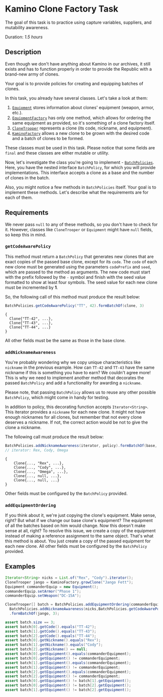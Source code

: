 # Kamino Clone Factory Task

The goal of this task is to practice using capture variables, suppliers, and mutability awareness.

Duration: _1.5 hours_

## Description

Even though we don't have anything about Kamino in our archives, it still exists and has to function properly
in order to provide the Republic with a brand-new army of clones.

Your goal is to provide policies for creating and equipping batches of clones.

In this task, you already have several classes. Let's take a look at them:

1. [`Equipment`][Equipment] stores information about clones' equipment (weapon, armor, etc.).
2. [`EquipmentFactory`][EquipmentFactory] has only one method, which allows for ordering the same equipment as provided,
   so it's something of a clone factory itself.
3. [`CloneTrooper`][CloneTrooper] represents a clone (its code, nickname, and equipment).
4. [`KaminoFactory`][KaminoFactory] allows a new clone to be grown with the desired code and a batch of clones to be formed.

These classes must be used in this task. Please notice that some fields are `final`
and these classes are either mutable or utility.

Now, let's investigate the class you're going to implement - [`BatchPolicies`][BatchPolicies].
Here, you have the nested interface `BatchPolicy`, for which you will provide implementations.
This interface accepts a clone as a base and the number of clones in the batch.

Also, you might notice a few methods in `BatchPolicies` itself. Your goal is to implement these methods.
Let's describe what the requirements are for each of them.

## Requirements

We never pass `null` to any of these methods, so you don't have to check for it.
However, classes like `CloneTrooper` or `Equipment` might have `null` fields, so keep this in mind.

### `getCodeAwarePolicy`

This method must return a `BatchPolicy` that generates new clones that are exact copies of the passed base clone,
except for its `code`. The `code` of each new clone must be generated using the parameters `codePrefix` and `seed`,
which are passed to the method as arguments. The new code must start with the prefix followed by the `-` symbol
and finish with the seed value formatted to show at least four symbols.
The seed value for each new clone must be incremented by **1**.

So, the following call of this method must produce the result below:

```java
BatchPolicies.getCodeAwarePolicy("TT", 42).formBatchOf(clone, 3)
```
```
{
  Clone{"TT-42", ...},
  Clone{"TT-43", ...},
  Clone{"TT-44", ...}
}
```

All other fields must be the same as those in the base clone.

### `addNicknameAwareness`

You're probably wondering why we copy unique characteristics like `nickname` in the previous example.
How can `TT-42` and `TT-43` have the same nickname if this is something you have to earn? We couldn't agree more!
This is why we need to implement another method that decorates the passed `BatchPolicy`
and add a functionality for awarding a `nickname`.

Please note, that passing `BatchPolicy` allows us to reuse any other possible `BatchPolicy`,
which might come in handy for testing.

In addition to policy, this decorating function accepts `Iterator<String>`.
This iterator provides a `nickname` for each new clone. It might not have enough nicknames for all clones,
but remember that not every clone deserves a nickname.
If not, the correct action would be not to give the clone a nickname.

The following call must produce the result below:
```java
BatchPolicies.addNicknameAwareness(iterator, policy).formBatchOf(base, 5);
// iterator: Rex, Cody, Omega
```
```
{
    Clone{..., "Rex", ...},
    Clone{..., "Cody", ...},
    Clone{..., "Omega", ...},
    Clone{..., null, ...},
    Clone{..., null, ...}
}
```

Other fields must be configured by the `BatchPolicy` provided.

### `addEquipmentOrdering`

If you think about it, we're just copying the clone's equipment. Make sense, right?
But what if we change our base clone's equipment? The equipment of all the batches based on him would change.
Now this doesn't make sense at all, right? To resolve this issue, we create a copy of the equipment
instead of making a reference assignment to the same object. That's what this method is about.
You just create a copy of the passed equipment for each new clone.
All other fields must be configured by the `BatchPolicy` provided.

## Examples

```java
Iterator<String> nicks = List.of("Rex", "Cody").iterator();
CloneTrooper jango = KaminoFactory.growClone("Jango Fett");
Equipment commanderEquip = new Equipment();
commanderEquip.setArmor("Phase 1");
commanderEquip.setWeapon("DC-15A");

CloneTrooper[] batch = BatchPolicies.addEquipmentOrdering(commanderEquip,
  BatchPolicies.addNicknameAwareness(nicks,BatchPolicies.getCodeAwarePolicy("TT", 42))
  .formBatchOf(jango, 3);

assert batch.size == 3;
assert batch[0].getCode().equals("TT-42");
assert batch[1].getCode().equals("TT-43");
assert batch[2].getCode().equals("TT-44");
assert batch[0].getNickname().equals("Rex");
assert batch[1].getNickname().equals("Cody");
assert batch[2].getNickname() == null;
assert batch[0].getEquipment().equals(commanderEquipment);
assert batch[0].getEquipment() != commanderEquipment;
assert batch[1].getEquipment().equals(commanderEquipment);
assert batch[1].getEquipment() != commanderEquipment;
assert batch[2].getEquipment().equals(commanderEquipment);
assert batch[2].getEquipment() != commanderEquipment;
assert batch[0].getEquipment() != batch[1].getEquipment();
assert batch[0].getEquipment() != batch[2].getEquipment();
assert batch[1].getEquipment() != batch[2].getEquipment();
```

[Equipment]: src/main/java/edu/epam/fop/lambdas/kamino/equipment/Equipment.java

[EquipmentFactory]: src/main/java/edu/epam/fop/lambdas/kamino/equipment/EquipmentFactory.java

[CloneTrooper]: src/main/java/edu/epam/fop/lambdas/kamino/CloneTrooper.java

[KaminoFactory]: src/main/java/edu/epam/fop/lambdas/kamino/KaminoFactory.java

[BatchPolicies]: src/main/java/edu/epam/fop/lambdas/kamino/BatchPolicies.java
